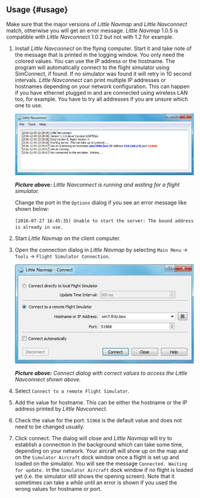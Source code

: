 ## Usage {#usage}

Make sure that the major versions of _Little Navmap_ and _Little Navconnect_ match, otherwise you will get an error message. 
_Little Navmap_ 1.0.5 is compatible with _Little Navconnect_ 1.0.2 but not with 1.2 for example.

1.  Install _Little Navconnect_ on the flying computer. Start it and take note of the message that is printed in the logging window. You only need the colored values. You can use the IP address or the hostname. The program will automatically connect to the flight simulator using SimConnect, if found. If no simulator was found it will retry in 10 second intervals. _Little Navconnect_ can print multiple IP addresses or hostnames depending on your network configuration. This can happen if you have ethernet plugged in and are connected using wireless LAN too, for example. You have to try all addresses if you are unsure which one to use.

    ![Little Navconnect](../images/littlenavconnect.jpg "Little Navconnect")

    _**Picture above:** Little Navconnect is running and waiting for a flight simulator._

    Change the port in the `Options` dialog if you see an error message like shown below:

    `[2016-07-27 16:45:35] Unable to start the server: The bound address is already in use.`


2.  Start _Little Navmap_ on the client computer.
3.  Open the connection dialog in _Little Navmap_ by selecting `Main Menu` -> `Tools` -> `Flight Simulator Connection`.

    ![Little Navmap Connect Dialog](../images/connect.jpg "Little Navmap Connect Dialog")

    _**Picture above:** Connect dialog with correct values to access the _Little Navconnect_ shown above._

4. Select `Connect to a remote Flight Simulator`.
4.  Add the value for hostname. This can be either the hostname or the IP address printed by _Little Navconnect_.
5.  Check the value for the port. `51968` is the default value and does not need to be changed usually.
6.  Click connect. The dialog will close and _Little Navmap_ will try to establish a connection in the background which can take some time, depending on your network. Your aircraft will show up on the map and on the `Simulator Aircraft` dock window once a flight is set up and loaded on the simulator. You will see the message `Connected. Waiting for update.` in the `Simulator Aircraft` dock window if no flight is loaded yet (i.e. the simulator still shows the opening screen). Note that it sometimes can take a while until an error is shown if you used the wrong values for hostname or port.

